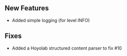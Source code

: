 ## New Features

- Added simple logging (for level INFO)

## Fixes

- Added a Hoyolab structured content parser to fix #10
